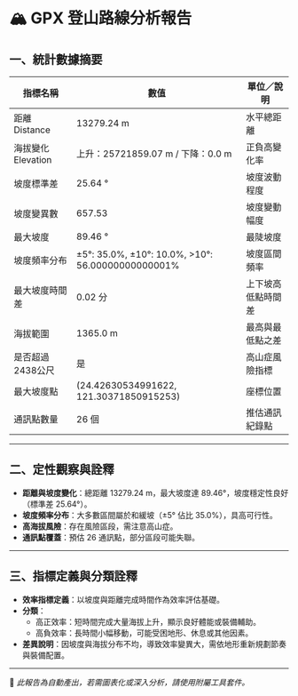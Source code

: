 
# 🏔️ GPX 登山路線分析報告

## 一、統計數據摘要

| 指標名稱             | 數值                                 | 單位／說明                           |
|----------------------|--------------------------------------|--------------------------------------|
| 距離 Distance        | 13279.24 m                     | 水平總距離                          |
| 海拔變化 Elevation   | 上升：25721859.07 m / 下降：0.0 m | 正負高變化率                        |
| 坡度標準差           | 25.64 °                        | 坡度波動程度                        |
| 坡度變異數           | 657.53                          | 坡度變動幅度                        |
| 最大坡度             | 89.46 °                        | 最陡坡度                            |
| 坡度頻率分布         | ±5°: 35.0%, ±10°: 10.0%, >10°: 56.00000000000001% | 坡度區間頻率        |
| 最大坡度時間差       | 0.02 分             | 上下坡高低點時間差                  |
| 海拔範圍             | 1365.0 m                  | 最高與最低點之差                    |
| 是否超過2438公尺     | 是 | 高山症風險指標                     |
| 最大坡度點           | (24.42630534991622, 121.30371850915253)                    | 座標位置                            |
| 通訊點數量           | 26 個                | 推估通訊紀錄點                      |

---

## 二、定性觀察與詮釋

- **距離與坡度變化**：總距離 13279.24 m，最大坡度達 89.46°，坡度穩定性良好（標準差 25.64°）。
- **坡度頻率分布**：大多數區間屬於和緩坡（±5° 佔比 35.0%），具高可行性。
- **高海拔風險**：存在風險區段，需注意高山症。
- **通訊點覆蓋**：預估 26 通訊點，部分區段可能失聯。

---

## 三、指標定義與分類詮釋

- **效率指標定義**：以坡度與距離完成時間作為效率評估基礎。
- **分類**：
  - 高正效率：短時間完成大量海拔上升，顯示良好體能或裝備輔助。
  - 高負效率：長時間小幅移動，可能受困地形、休息或其他因素。
- **差異說明**：因坡度與海拔分布不均，導致效率變異大，需依地形重新規劃節奏與裝備配置。

---

📌 *此報告為自動產出，若需圖表化或深入分析，請使用附屬工具套件。*
